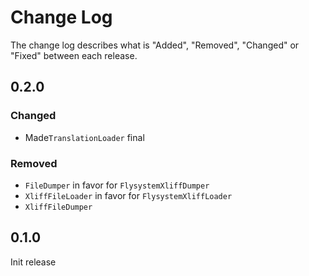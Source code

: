 # Change Log

The change log describes what is "Added", "Removed", "Changed" or "Fixed" between each release. 

## 0.2.0

### Changed

- Made`TranslationLoader` final

### Removed 

- `FileDumper` in favor for `FlysystemXliffDumper` 
- `XliffFileLoader` in favor for `FlysystemXliffLoader`
- `XliffFileDumper`

## 0.1.0

Init release


